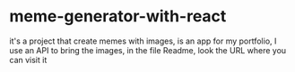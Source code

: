 # meme-generator-with-react
it's a project that create memes with images, is an app for my portfolio, I use an API to bring the images, in the file Readme, look the URL where you can visit it
